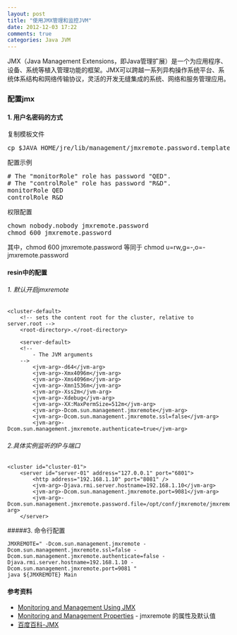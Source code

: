 ```yaml
---
layout: post
title: "使用JMX管理和监控JVM"
date: 2012-12-03 17:22
comments: true
categories: Java JVM 
---
```


JMX（Java Management Extensions，即Java管理扩展）是一个为应用程序、设备、系统等植入管理功能的框架。JMX可以跨越一系列异构操作系统平台、系统体系结构和网络传输协议，灵活的开发无缝集成的系统、网络和服务管理应用。

### 配置jmx
#### 1. 用户名密码的方式 

复制模板文件
<pre>
cp $JAVA_HOME/jre/lib/management/jmxremote.password.template /opt/conf/jmxreomte/jmxremote.password
</pre>

配置示例
<pre>
# The "monitorRole" role has password "QED".
# The "controlRole" role has password "R&D".
monitorRole QED
controlRole R&D
</pre>

权限配置
<pre>
chown nobody.nobody jmxremote.password
chmod 600 jmxremote.password
</pre>
其中，chmod 600 jmxremote.password 等同于 chmod u=rw,g=-,o=- jmxremote.password

#### resin中的配置

###### 1. 默认开启jmxremote 

	<cluster-default>
		<!-- sets the content root for the cluster, relative to server.root -->
		<root-directory>.</root-directory>

		<server-default>
		<!--
			- The JVM arguments
		-->
			<jvm-arg>-d64</jvm-arg>
			<jvm-arg>-Xmx4096m</jvm-arg>
			<jvm-arg>-Xms4096m</jvm-arg>
			<jvm-arg>-Xmn1536m</jvm-arg>
			<jvm-arg>-Xss2m</jvm-arg>
			<jvm-arg>-Xdebug</jvm-arg>
			<jvm-arg>-XX:MaxPermSize=512m</jvm-arg>
			<jvm-arg>-Dcom.sun.management.jmxremote</jvm-arg>
			<jvm-arg>-Dcom.sun.management.jmxremote.ssl=false</jvm-arg>
			<jvm-arg>-Dcom.sun.management.jmxremote.authenticate=true</jvm-arg>


###### 2.具体实例监听的IP与端口

	<cluster id="cluster-01">
		<server id="server-01" address="127.0.0.1" port="6801">
			<http address="192.168.1.10" port="8081" />
			<jvm-arg>-Djava.rmi.server.hostname=192.168.1.10</jvm-arg>
			<jvm-arg>-Dcom.sun.management.jmxremote.port=9081</jvm-arg>
			<jvm-arg>-Dcom.sun.management.jmxremote.password.file=/opt/conf/jmxremote/jmxremote.password</jvm-arg>
		</server>

#####3. 命令行配置
	
	JMXREMOTE=" -Dcom.sun.management.jmxremote -Dcom.sun.management.jmxremote.ssl=false -Dcom.sun.management.jmxremote.authenticate=false -Djava.rmi.server.hostname=192.168.1.10 -Dcom.sun.management.jmxremote.port=9081 "
	java ${JMXREMOTE} Main


#### 参考资料
- [Monitoring and Management Using JMX](http://docs.oracle.com/javase/1.5.0/docs/guide/management/agent.html)
- [ Monitoring and Management Properties](http://docs.oracle.com/javase/6/docs/technotes/guides/management/agent.html#gdeum) - jmxremote 的属性及默认值
- [百度百科-JMX ](http://baike.baidu.com/view/866268.htm)

